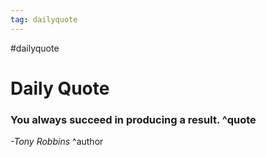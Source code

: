 ```yaml
---
tag: dailyquote
---
```


#dailyquote

# Daily Quote

### You always succeed in producing a result. ^quote
*-Tony Robbins* ^author
